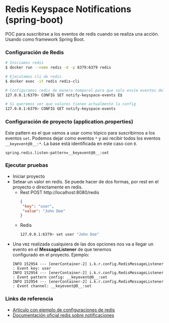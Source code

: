 # Redis Keyspace Notifications (spring-boot)
 POC para suscribirse a los eventos de redis cuando se realiza una acción. 
 Usando como framework Spring Boot.

### Configuración de Redis

```sh
# Iniciamos redis
$ docker run --name redis -d -p 6379:6379 redis

# Ejecutamos cli de redis
$ docker exec -it redis redis-cli

# Configuramos redis de manera temporal para que solo envíe eventos del tipo 'set'
127.0.0.1:6379> CONFIG SET notify-keyspace-events E$

# Si queremos ver que valores tienen actualmente la config
127.0.0.1:6379> CONFIG GET notify-keyspace-events
```
### Configuración de proyecto (application.properties)

Este pattern es el que vamos a usar como tópico para suscribirnos a los eventos `set`. 
Podemos dejar como eventos `*` y asi recibir todos los eventos `__keyevent@0__:*`.
La base está identificada en este caso con `0`.

```properties
spring.redis.listen-pattern=__keyevent@0__:set
```

### Ejecutar pruebas

* Iniciar proyecto
* Setear un valor en redis. Se puede hacer de dos formas, por rest en el proyecto o directamente en redis.
  * Rest POST http://localhost:8080/redis
    ```json
    {
     "key": "user",
     "value": "John Doe"
    }
    ```
  * Redis
    ```sh
    127.0.0.1:6379> set user "John Doe"
    ```
* Una vez realizada cualquiera de las dos opciones nos va a llegar un evento en el **MessageListener** de que tenemos  
  configurado en el proyecto. Ejemplo:
  ```
  INFO 152954 --- [enerContainer-2] i.k.r.config.RedisMessageListener  : Event key: user
  INFO 152954 --- [enerContainer-2] i.k.r.config.RedisMessageListener  : Event pattern config: __keyevent@0__:set
  INFO 152954 --- [enerContainer-2] i.k.r.config.RedisMessageListener  : Event channel: __keyevent@0__:set
  ```


### Links de referencia

* [Articulo con ejemplo de configuraciones de redis](https://www.codetd.com/en/article/12599498)
* [Documentación oficial redis sobre notificaciones](https://redis.io/docs/manual/keyspace-notifications/)